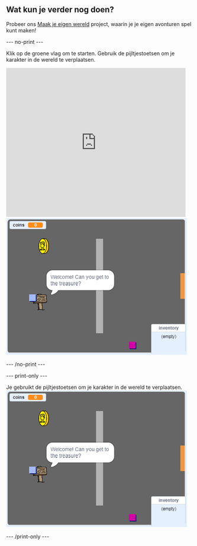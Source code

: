 ## Wat kun je verder nog doen?

Probeer ons [Maak je eigen wereld](https://projects.raspberrypi.org/en/projects/create-your-own-world?utm_source=pathway&utm_medium=whatnext&utm_campaign=projects) project, waarin je je eigen avonturen spel kunt maken!

\--- no-print \---

Klik op de groene vlag om te starten. Gebruik de pijltjestoetsen om je karakter in de wereld te verplaatsen.

<div class="scratch-preview">
  <iframe allowtransparency="true" width="485" height="402" src="https://scratch.mit.edu/projects/embed/258757783/?autostart=false" frameborder="0" scrolling="no"></iframe>
  <img src="images/create-showcase.png">
</div>

\--- /no-print \---

\--- print-only \---

Je gebruikt de pijltjestoetsen om je karakter in de wereld te verplaatsen. ![showcase.png](images/create-showcase.png)

\--- /print-only \---
